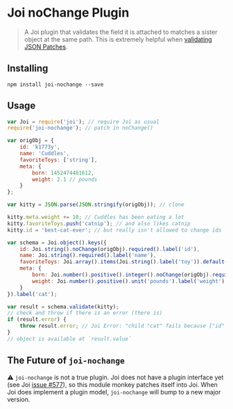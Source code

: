 # Joi noChange Plugin

> A Joi plugin that validates the field it is attached to matches a sister object at the same path. This is extremely helpful when [validating JSON Patches](https://medium.com/@markherhold/validating-json-patch-requests-44ca5981a7fc#.e6kf262wf).

## Installing
```shell
npm install joi-nochange --save
```

## Usage

```js
var Joi = require('joi'); // require Joi as usual
require('joi-nochange'); // patch in noChange()

var origObj = {
    id: 'k1773y',
    name: 'Cuddles',
    favoriteToys: ['string'],
    meta: {
        born: 1452474481612,
        weight: 2.1 // pounds
    }
};

var kitty = JSON.parse(JSON.stringify(origObj)); // clone

kitty.meta.weight += 10; // Cuddles has been eating a lot
kitty.favoriteToys.push('catnip'); // and also likes catnip
kitty.id = 'best-cat-ever'; // but really isn't allowed to change ids

var schema = Joi.object().keys({
    id: Joi.string().noChange(origObj).required().label('id'),
    name: Joi.string().required().label('name'),
    favoriteToys: Joi.array().items(Joi.string().label('toy')).default([]).label('favoriteToys'),
    meta: {
        born: Joi.number().positive().integer().noChange(origObj).required().label('born'),
        weight: Joi.number().positive().unit('pounds').label('weight')
    }
}).label('cat');

var result = schema.validate(kitty);
// check and throw if there is an error (there is)
if (result.error) {
    throw result.error; // Joi Error: "child "cat" fails because ["id" is not allowed to change]"
}
// object is available at `result.value`
```

## The Future of `joi-nochange`
:warning: `joi-nochange` is not a true plugin. Joi does not have a plugin interface yet (see Joi [issue #577](hapijs/joi/issues/577)), so this module monkey patches itself into Joi. When Joi does implement a plugin model, `joi-nochange` will bump to a new major version.
